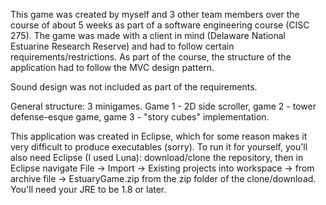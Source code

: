 This game was created by myself and 3 other team members over the course of about 5 weeks as part of a software engineering course (CISC 275). The game was made
with a client in mind (Delaware National Estuarine Research Reserve) and had to follow certain requirements/restrictions. As part of the course, the structure
of the application had to follow the MVC design pattern.

Sound design was not included as part of the requirements.

General structure: 3 minigames. Game 1 - 2D side scroller, game 2 - tower defense-esque game, game 3 - "story cubes" implementation.

This application was created in Eclipse, which for some reason makes it very difficult to produce executables (sorry). To run it for yourself, you'll also need 
Eclipse (I used Luna): download/clone the repository, then in Eclipse navigate File -> Import -> Existing projects into workspace -> from archive file -> 
EstuaryGame.zip from the zip folder of the clone/download. You'll need your JRE to be 1.8 or later. 
 
